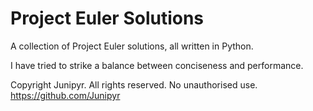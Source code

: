 # Project Euler Solutions
A collection of Project Euler solutions, all written in Python.

I have tried to strike a balance between conciseness and performance.

Copyright Junipyr. All rights reserved. No unauthorised use.
https://github.com/Junipyr
